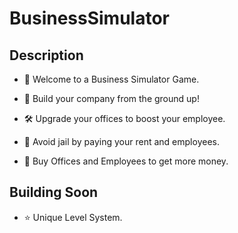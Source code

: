 # BusinessSimulator
## Description
- 💼 Welcome to a Business Simulator Game.
- 🌱 Build your company from the ground up!

- 🛠️ Upgrade your offices to boost your employee.
- 🚨 Avoid jail by paying your rent and employees.
- 🛒 Buy Offices and Employees to get more money.

## Building Soon
- ⭐ Unique Level System.